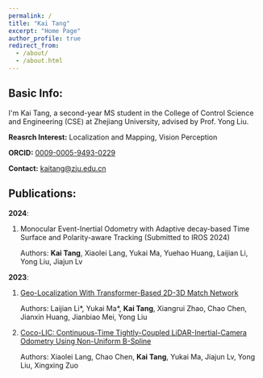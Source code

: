 ```yaml
---
permalink: /
title: "Kai Tang"
excerpt: "Home Page"
author_profile: true
redirect_from: 
  - /about/
  - /about.html
---
```


Basic Info:
------
I'm Kai Tang, a second-year MS student in the College of Control Science and Engineering (CSE) at Zhejiang University, advised by Prof. Yong Liu.

**Reasrch Interest:** Localization and Mapping, Vision Perception

**ORCID:** [0009-0005-9493-0229](https://orcid.org/0009-0005-9493-0229)

**Contact:** [kaitang@zju.edu.cn](kaitang@zju.edu.cn)

Publications:
------
**2024**:
1. Monocular Event-Inertial Odometry with Adaptive decay-based Time Surface and Polarity-aware Tracking (Submitted to IROS 2024) 

    Authors: **Kai Tang**, Xiaolei Lang, Yukai Ma, Yuehao Huang, Laijian Li, Yong Liu, Jiajun Lv

**2023**:
1. [Geo-Localization With Transformer-Based 2D-3D Match Network](/publication/2023-06-29-paper) 

    Authors: Laijian Li\*, Yukai Ma\*, **Kai Tang**, Xiangrui Zhao, Chao Chen, Jianxin Huang, Jianbiao Mei, Yong Liu

2. [Coco-LIC: Continuous-Time Tightly-Coupled LiDAR-Inertial-Camera Odometry Using Non-Uniform B-Spline](/publication/2023-09-14-paper) 

    Authors: Xiaolei Lang, Chao Chen, **Kai Tang**, Yukai Ma, Jiajun Lv, Yong Liu, Xingxing Zuo